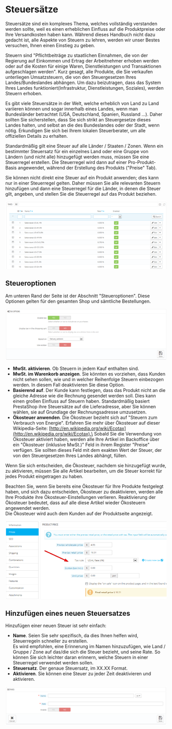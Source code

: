 # Steuersätze

Steuersätze sind ein komplexes Thema, welches vollständig verstanden werden sollte, weil es einen erheblichen Einfluss auf die Produktpreise oder Ihre Versandkosten haben kann. Während dieses Handbuch nicht dazu gedacht ist, alle Aspekte von Steuern zu lehren, werden wir unser Bestes versuchen, Ihnen einen Einstieg zu geben.

Steuern sind "Pflichtbeiträge zu staatlichen Einnahmen, die von der Regierung auf Einkommen und Ertrag der Arbeitnehmer erhoben werden oder auf die Kosten für einige Waren, Dienstleistungen und Transaktionen aufgeschlagen werden". Kurz gesagt, alle Produkte, die Sie verkaufen unterliegen Umsatzsteuern, die von den Steuergesetzen Ihres Landes/Bundeslandes abhängen. Um dazu beizutragen, dass das System Ihres Landes funktioniert(Infrastruktur, Dienstleistungen, Soziales), werden Steuern erhoben.

Es gibt viele Steuersätze in der Welt, welche erheblich von Land zu Land variieren können und sogar innerhalb eines Landes, wenn man Bundesländer betrachtet (USA, Deutschland, Spanien, Russland ...). Daher sollten Sie sicherstellen, dass Sie sich strikt an Steuergesetze dieses Landes halten, und selbst an die des Bundeslandes oder der Stadt, wenn nötig. Erkundigen Sie sich bei Ihrem lokalen Steuerberater, um alle offiziellen Details zu erhalten.

Standardmäßig gilt eine Steuer auf alle Länder / Staaten / Zonen. Wenn ein bestimmter Steuersatz für ein einzelnes Land oder eine Gruppe von Ländern (und nicht alle) hinzugefügt werden muss, müssen Sie eine Steuerregel erstellen. Die Steuerregel wird dann auf einer Pro-Produkt-Basis angewendet, während der Erstellung des Produkts ("Preise" Tab).

Sie können nicht direkt eine Steuer auf ein Produkt anwenden; dies kann nur in einer Steuerregel gelten. Daher müssen Sie alle relevanten Steuern hinzufügen und dann eine Steuerregel für die Länder, in denen die Steuer gilt, angeben, und stellen Sie die Steuerregel auf das Produkt beziehen.

![](../../../.gitbook/assets/23789719.png)

## Steueroptionen <a href="#steuersaetze-steueroptionen" id="steuersaetze-steueroptionen"></a>

Am unteren Rand der Seite ist der Abschnitt "Steueroptionen". Diese Optionen gelten für den gesamten Shop und sämtliche Bestellungen.

![](../../../.gitbook/assets/23789721.png)

* **MwSt. aktivieren**. Ob Steuern in jedem Kauf enthalten sind.
* **MwSt. im Warenkorb anzeigen**. Sie könnten es vorziehen, dass Kunden nicht sehen sollen, wie und in welcher Reihenfolge Steuern einbezogen werden. In diesem Fall deaktivieren Sie diese Option.
* **Basierend auf**. Der Kunde kann festlegen, dass das Produkt nicht an die gleiche Adresse wie die Rechnung gesendet werden soll. Dies kann einen großen Einfluss auf Steuern haben. Standardmäßig basiert PrestaShop ihre Steuersätze auf die Lieferadresse, aber Sie können wählen, sie auf Grundlage der Rechnungsadresse umzusetzen.
* **Ökosteuer anwenden**. Die Ökosteuer bezieht sich auf "Steuern zum Verbrauch von Energie". Erfahren Sie mehr über Ökosteuer auf dieser Wikipedia-Seite: [http://en.wikipedia.org/wiki/Ecotax](http://en.wikipedia.org/wiki/Ecotax).\
  Sobald Sie die Verwendung von Ökosteuer aktiviert haben, werden alle Ihre Artikel im Backoffice über ein "Ökosteuer (inklusive MwSt.)" Feld in ihrem Register "Preise" verfügen. Sie sollten dieses Feld mit dem exakten Wert der Steuer, der von den Steuergesetzen Ihres Landes abhängt, füllen.

Wenn Sie sich entscheiden, die Ökosteuer, nachdem sie hinzugefügt wurde, zu aktivieren, müssen Sie alle Artikel bearbeiten, um die Steuer korrekt für jedes Produkt eingetragen zu haben.

Beachten Sie, wenn Sie bereits eine Ökosteuer für Ihre Produkte festgelegt haben, und sich dazu entscheiden, Ökosteuer zu deaktivieren, werden alle Ihre Produkte ihre Ökosteuer-Einstellungen verlieren. Reaktivierung der Ökosteuer bedeutet, dass auf alle diese Artikel wieder Ökosteuern angewendet werden.\
Die Ökosteuer wird auch dem Kunden auf der Produktseite angezeigt.

![](../../../.gitbook/assets/23789724.png)

## Hinzufügen eines neuen Steuersatzes <a href="#steuersaetze-hinzufuegeneinesneuensteuersatzes" id="steuersaetze-hinzufuegeneinesneuensteuersatzes"></a>

Hinzufügen einer neuen Steuer ist sehr einfach:

* **Name**. Seien Sie sehr spezifisch, da dies Ihnen helfen wird, Steuerregeln schneller zu erstellen.\
  Es wird empfohlen, eine Erinnerung im Namen hinzuzufügen, wie Land / Gruppe / Zone auf das/die sich die Steuer bezieht, und seine Rate. So können Sie sich leichter daran erinnern, welche Steuern in einer Steuerregel verwendet werden sollen.
* **Steuersatz**. Der genaue Steuersatz, im XX.XX Format.
* **Aktivieren**. Sie können eine Steuer zu jeder Zeit deaktivieren und aktivieren.

![](../../../.gitbook/assets/23789726.png)
